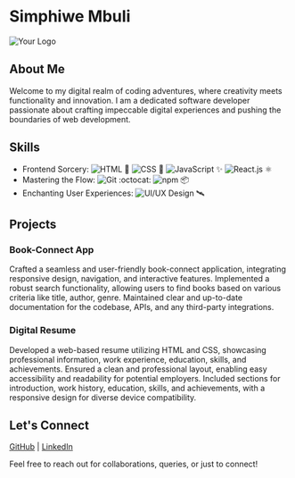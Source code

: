 # Simphiwe Mbuli

![Your Logo](https://example.com/your-logo.png)

## About Me
Welcome to my digital realm of coding adventures, where creativity meets functionality and innovation. I am a dedicated software developer passionate about crafting impeccable digital experiences and pushing the boundaries of web development.

## Skills
- Frontend Sorcery: 
  ![HTML](https://img.shields.io/badge/-HTML-orange) :diamond_shape_with_a_dot_inside:
  ![CSS](https://img.shields.io/badge/-CSS-blue) :art:
  ![JavaScript](https://img.shields.io/badge/-JavaScript-yellow) :sparkles:
  ![React.js](https://img.shields.io/badge/-React.js-61DAFB) :atom_symbol:
- Mastering the Flow: 
  ![Git](https://img.shields.io/badge/-Git-black) :octocat:
  ![npm](https://img.shields.io/badge/-npm-red) :package:
- Enchanting User Experiences: 
  ![UI/UX Design](https://img.shields.io/badge/-UI%2FUX%20Design-lightgrey) :artificial_satellite:

## Projects

### Book-Connect App
Crafted a seamless and user-friendly book-connect application, integrating responsive design, navigation, and interactive features. Implemented a robust search functionality, allowing users to find books based on various criteria like title, author, genre. Maintained clear and up-to-date documentation for the codebase, APIs, and any third-party integrations.

### Digital Resume
Developed a web-based resume utilizing HTML and CSS, showcasing professional information, work experience, education, skills, and achievements. Ensured a clean and professional layout, enabling easy accessibility and readability for potential employers. Included sections for introduction, work history, education, skills, and achievements, with a responsive design for diverse device compatibility.

## Let's Connect
[GitHub](https://github.com/Simphiwe06) | [LinkedIn](https://www.linkedin.com/in/simphiwe-mbuli-5004aa246)

Feel free to reach out for collaborations, queries, or just to connect!

